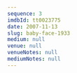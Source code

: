 ```yaml
---
sequence: 3
imdbId: tt0023775
date: 2007-11-13
slug: baby-face-1933
medium: null
venue: null
venueNotes: null
mediumNotes: null
---
```


